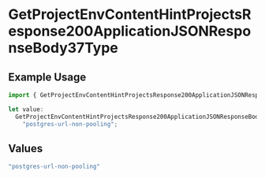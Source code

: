 # GetProjectEnvContentHintProjectsResponse200ApplicationJSONResponseBody37Type

## Example Usage

```typescript
import { GetProjectEnvContentHintProjectsResponse200ApplicationJSONResponseBody37Type } from "@vercel/sdk/models/operations/getprojectenv.js";

let value:
  GetProjectEnvContentHintProjectsResponse200ApplicationJSONResponseBody37Type =
    "postgres-url-non-pooling";
```

## Values

```typescript
"postgres-url-non-pooling"
```